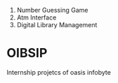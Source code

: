 
1. Number Guessing Game
2. Atm Interface
3. Digital Library Management
# OIBSIP
Internship projetcs of oasis infobyte
